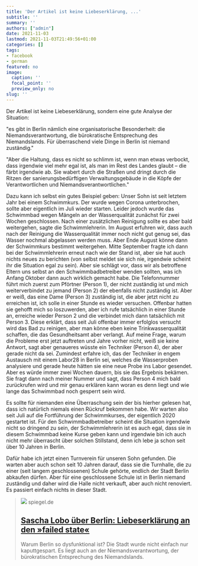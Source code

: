 ```yaml
---
title: 'Der Artikel ist keine Liebeserklärung, ...'
subtitle: ''
summary: ''
authors: ["admin"]
date: 2021-11-03
lastmod: 2021-11-03T21:49:56+01:00
categories: []
tags:
- facebook
- german
featured: no
image:
  caption: ''
  focal_point: ''
  preview_only: no
slug: ''
---
```

Der Artikel ist keine Liebeserklärung, sondern eine gute Analyse der Situation:

"es gibt in Berlin nämlich eine organisatorische Besonderheit: die Niemandsverantwortung, die bürokratische Entsprechung des Niemandslands. Für überraschend viele Dinge in Berlin ist niemand zuständig."

"Aber die Haltung, dass es nicht so schlimm ist, wenn man etwas verbockt, dass irgendwie viel mehr egal ist, als man im Rest des Landes glaubt – die färbt irgendwie ab. Sie wabert durch die Straßen und dringt durch die Ritzen der sanierungsbedürftigen Verwaltungsgebäude in die Köpfe der Verantwortlichen und Niemandsverantwortlichen."

Dazu kann ich selbst ein gutes Beispiel geben: Unser Sohn ist seit letztem Jahr bei einem Schwimmkurs. Der wurde wegen Corona unterbrochen, sollte aber eigentlich im Juli wieder starten. Leider jedoch wurde das Schwimmbad wegen Mängeln an der Wasserqualität zunächst für zwei Wochen geschlossen. Nach einer zusätzlichen Reinigung sollte es aber bald weitergehen, sagte die Schwimmlehrerin. Im August erfuhren wir, dass auch nach der Reinigung die Wasserqualität immer noch nicht gut genug sei, das Wasser nochmal abgelassen werden muss. Aber Ende August könne dann der Schwimmkurs bestimmt weitergehen. Mitte September fragte ich dann bei der Schwimmlehrerin erneut nach wie der Stand ist, aber sie hat auch nichts neues zu berichten (von selbst meldet sie sich nie, irgendwie scheint ihr die Situation egal zu sein). Aber sie schlägt vor, dass wir als betroffene Eltern uns selbst an den Schwimmbadbetreiber wenden sollten, was ich Anfang Oktober dann auch wirklich gemacht habe. Die Telefonnummer führt mich zuerst zum Pförtner (Person 1), der nicht zuständig ist und mich weiterverbindet zu jemand (Person 2) der ebenfalls nicht zuständig ist. Aber er weiß, das eine Dame (Person 3) zuständig ist, die aber jetzt nicht zu erreichen ist, ich solle in einer Stunde es wieder versuchen. Offenbar hatten sie gehofft mich so loszuwerden, aber ich rufe tatsächlich in einer Stunde an, erreiche wieder Person 2 und die verbindet mich dann tatsächlich mit Person 3. Diese erklärt, dass seit Juli offenbar immer erfolglos versucht wird das Bad zu reinigen, aber man könne eben keine Trinkwasserqualität schaffen, die das Gesundheitsamt aber verlangt. Auf meine Frage, warum die Probleme erst jetzt auftreten und Jahre vorher nicht, weiß sie keine Antwort, sagt aber genaueres wüsste ein Techniker (Person 4), der aber gerade nicht da sei. Zumindest erfahre ich, das der Techniker in engem Austausch mit einem Labor28 in Berlin sei, welches die Wasserproben analysiere und gerade heute hätten sie eine neue Probe ins Labor gesendet. Aber es würde immer zwei Wochen dauern, bis sie das Ergebnis bekämen. Sie fragt dann nach meiner Nummer und sagt, dass Person 4 mich bald zurückrufen wird und mir genau erklären kann woran es denn liegt und wie lange das Schwimmbad noch gesperrt sein wird. 

Es sollte für niemanden eine Überraschung sein der bis hierher gelesen hat, dass ich natürlich niemals einen Rückruf bekommen habe. Wir warten also seit Juli auf die Fortführung der Schwimmkurses, der eigentlich 2020 gestartet ist. Für den Schwimmbadbetreiber scheint die Situation irgendwie nicht so dringend zu sein, der Schwimmlehrerin ist es auch egal, dass sie in diesem Schwimmbad keine Kurse geben kann und irgendwie bin ich auch nicht mehr überrascht über solchen Stillstand, denn ich lebe ja schon seit über 10 Jahren in Berlin. 

Dafür habe ich jetzt einen Turnverein für unseren Sohn gefunden. Die warten aber auch schon seit 10 Jahren darauf, dass sie die Turnhalle, die zu einer (seit langem geschlossenen) Schule gehörte, endlich der Stadt Berlin abkaufen dürfen. Aber für eine geschlossene Schule ist in Berlin niemand zuständig und daher wird die Halle nicht verkauft, aber auch nicht renoviert. Es passiert einfach nichts in dieser Stadt.
> [![](https://cdn.prod.www.spiegel.de/images/300aae1a-0898-4c71-9437-7038f80891d4_w1280_r1.77_fpx37.5_fpy50.jpg)](https://www.spiegel.de/netzwelt/netzpolitik/berlin-liebeserklaerung-an-den-failed-state-kolumne-a-11e7f7fd-fd59-486a-9958-da19db476188)
> spiegel.de
> ## [Sascha Lobo über Berlin: Liebeserklärung an den »failed state«](https://www.spiegel.de/netzwelt/netzpolitik/berlin-liebeserklaerung-an-den-failed-state-kolumne-a-11e7f7fd-fd59-486a-9958-da19db476188)
>
>Warum Berlin so dysfunktional ist? Die Stadt wurde nicht einfach nur kaputtgespart. Es liegt auch an der Niemandsverantwortung, der bürokratischen Entsprechung des Niemandslands.


